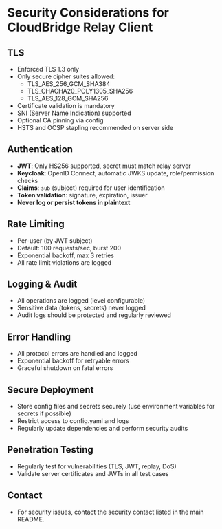 # Security Considerations for CloudBridge Relay Client

## TLS
- Enforced TLS 1.3 only
- Only secure cipher suites allowed:
  - TLS_AES_256_GCM_SHA384
  - TLS_CHACHA20_POLY1305_SHA256
  - TLS_AES_128_GCM_SHA256
- Certificate validation is mandatory
- SNI (Server Name Indication) supported
- Optional CA pinning via config
- HSTS and OCSP stapling recommended on server side

## Authentication
- **JWT**: Only HS256 supported, secret must match relay server
- **Keycloak**: OpenID Connect, automatic JWKS update, role/permission checks
- **Claims**: `sub` (subject) required for user identification
- **Token validation**: signature, expiration, issuer
- **Never log or persist tokens in plaintext**

## Rate Limiting
- Per-user (by JWT subject)
- Default: 100 requests/sec, burst 200
- Exponential backoff, max 3 retries
- All rate limit violations are logged

## Logging & Audit
- All operations are logged (level configurable)
- Sensitive data (tokens, secrets) never logged
- Audit logs should be protected and regularly reviewed

## Error Handling
- All protocol errors are handled and logged
- Exponential backoff for retryable errors
- Graceful shutdown on fatal errors

## Secure Deployment
- Store config files and secrets securely (use environment variables for secrets if possible)
- Restrict access to config.yaml and logs
- Regularly update dependencies and perform security audits

## Penetration Testing
- Regularly test for vulnerabilities (TLS, JWT, replay, DoS)
- Validate server certificates and JWTs in all test cases

## Contact
- For security issues, contact the security contact listed in the main README. 
